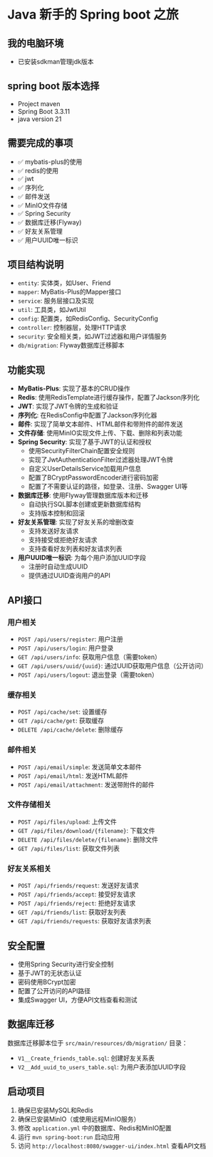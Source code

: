 # Java 新手的 Spring boot 之旅

## 我的电脑环境
- 已安装sdkman管理jdk版本

## spring boot 版本选择
- Project maven
- Spring Boot 3.3.11
- java version 21

## 需要完成的事项
- ✅ mybatis-plus的使用
- ✅ redis的使用
- ✅ jwt
- ✅ 序列化
- ✅ 邮件发送
- ✅ MinIO文件存储
- ✅ Spring Security
- ✅ 数据库迁移(Flyway)
- ✅ 好友关系管理
- ✅ 用户UUID唯一标识

## 项目结构说明
- `entity`: 实体类，如User、Friend
- `mapper`: MyBatis-Plus的Mapper接口
- `service`: 服务层接口及实现
- `util`: 工具类，如JwtUtil
- `config`: 配置类，如RedisConfig、SecurityConfig
- `controller`: 控制器层，处理HTTP请求
- `security`: 安全相关类，如JWT过滤器和用户详情服务
- `db/migration`: Flyway数据库迁移脚本

## 功能实现
- **MyBatis-Plus**: 实现了基本的CRUD操作
- **Redis**: 使用RedisTemplate进行缓存操作，配置了Jackson序列化
- **JWT**: 实现了JWT令牌的生成和验证
- **序列化**: 在RedisConfig中配置了Jackson序列化器
- **邮件**: 实现了简单文本邮件、HTML邮件和带附件的邮件发送
- **文件存储**: 使用MinIO实现文件上传、下载、删除和列表功能
- **Spring Security**: 实现了基于JWT的认证和授权
  - 使用SecurityFilterChain配置安全规则
  - 实现了JwtAuthenticationFilter过滤器处理JWT令牌
  - 自定义UserDetailsService加载用户信息
  - 配置了BCryptPasswordEncoder进行密码加密
  - 配置了不需要认证的路径，如登录、注册、Swagger UI等
- **数据库迁移**: 使用Flyway管理数据库版本和迁移
  - 自动执行SQL脚本创建或更新数据库结构
  - 支持版本控制和回滚
- **好友关系管理**: 实现了好友关系的增删改查
  - 支持发送好友请求
  - 支持接受或拒绝好友请求
  - 支持查看好友列表和好友请求列表
- **用户UUID唯一标识**: 为每个用户添加UUID字段
  - 注册时自动生成UUID
  - 提供通过UUID查询用户的API

## API接口
### 用户相关
- `POST /api/users/register`: 用户注册
- `POST /api/users/login`: 用户登录
- `GET /api/users/info`: 获取用户信息（需要token）
- `GET /api/users/uuid/{uuid}`: 通过UUID获取用户信息（公开访问）
- `POST /api/users/logout`: 退出登录（需要token）

### 缓存相关
- `POST /api/cache/set`: 设置缓存
- `GET /api/cache/get`: 获取缓存
- `DELETE /api/cache/delete`: 删除缓存

### 邮件相关
- `POST /api/email/simple`: 发送简单文本邮件
- `POST /api/email/html`: 发送HTML邮件
- `POST /api/email/attachment`: 发送带附件的邮件

### 文件存储相关
- `POST /api/files/upload`: 上传文件
- `GET /api/files/download/{filename}`: 下载文件
- `DELETE /api/files/delete/{filename}`: 删除文件
- `GET /api/files/list`: 获取文件列表

### 好友关系相关
- `POST /api/friends/request`: 发送好友请求
- `POST /api/friends/accept`: 接受好友请求
- `POST /api/friends/reject`: 拒绝好友请求
- `GET /api/friends/list`: 获取好友列表
- `GET /api/friends/requests`: 获取好友请求列表

## 安全配置
- 使用Spring Security进行安全控制
- 基于JWT的无状态认证
- 密码使用BCrypt加密
- 配置了公开访问的API路径
- 集成Swagger UI，方便API文档查看和测试

## 数据库迁移
数据库迁移脚本位于 `src/main/resources/db/migration/` 目录：
- `V1__Create_friends_table.sql`: 创建好友关系表
- `V2__Add_uuid_to_users_table.sql`: 为用户表添加UUID字段

## 启动项目
1. 确保已安装MySQL和Redis
2. 确保已安装MinIO（或使用远程MinIO服务）
3. 修改 `application.yml` 中的数据库、Redis和MinIO配置
4. 运行 `mvn spring-boot:run` 启动应用
5. 访问 `http://localhost:8080/swagger-ui/index.html` 查看API文档